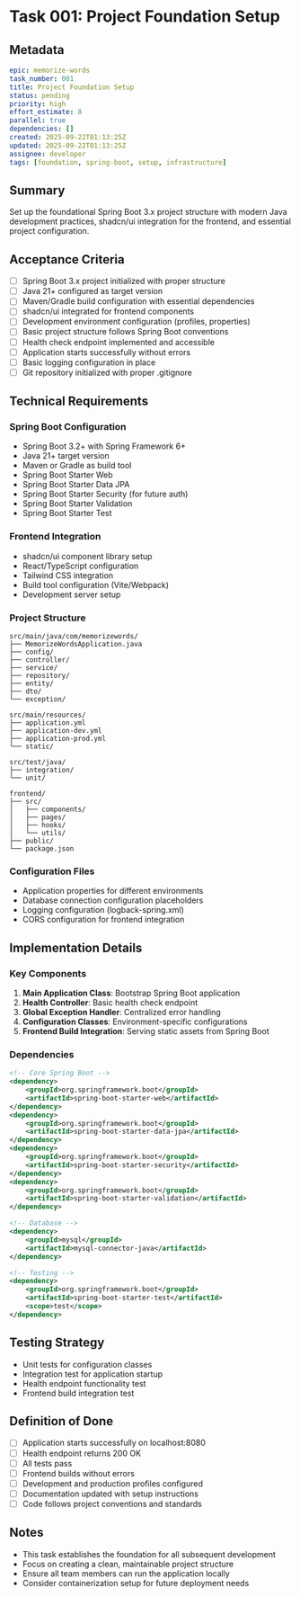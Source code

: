 # Task 001: Project Foundation Setup

## Metadata
```yaml
epic: memorize-words
task_number: 001
title: Project Foundation Setup
status: pending
priority: high
effort_estimate: 8
parallel: true
dependencies: []
created: 2025-09-22T01:13:25Z
updated: 2025-09-22T01:13:25Z
assignee: developer
tags: [foundation, spring-boot, setup, infrastructure]
```

## Summary
Set up the foundational Spring Boot 3.x project structure with modern Java development practices, shadcn/ui integration for the frontend, and essential project configuration.

## Acceptance Criteria
- [ ] Spring Boot 3.x project initialized with proper structure
- [ ] Java 21+ configured as target version
- [ ] Maven/Gradle build configuration with essential dependencies
- [ ] shadcn/ui integrated for frontend components
- [ ] Development environment configuration (profiles, properties)
- [ ] Basic project structure follows Spring Boot conventions
- [ ] Health check endpoint implemented and accessible
- [ ] Application starts successfully without errors
- [ ] Basic logging configuration in place
- [ ] Git repository initialized with proper .gitignore

## Technical Requirements

### Spring Boot Configuration
- Spring Boot 3.2+ with Spring Framework 6+
- Java 21+ target version
- Maven or Gradle as build tool
- Spring Boot Starter Web
- Spring Boot Starter Data JPA
- Spring Boot Starter Security (for future auth)
- Spring Boot Starter Validation
- Spring Boot Starter Test

### Frontend Integration
- shadcn/ui component library setup
- React/TypeScript configuration
- Tailwind CSS integration
- Build tool configuration (Vite/Webpack)
- Development server setup

### Project Structure
```
src/main/java/com/memorizewords/
├── MemorizeWordsApplication.java
├── config/
├── controller/
├── service/
├── repository/
├── entity/
├── dto/
└── exception/

src/main/resources/
├── application.yml
├── application-dev.yml
├── application-prod.yml
└── static/

src/test/java/
├── integration/
└── unit/

frontend/
├── src/
│   ├── components/
│   ├── pages/
│   ├── hooks/
│   └── utils/
├── public/
└── package.json
```

### Configuration Files
- Application properties for different environments
- Database connection configuration placeholders
- Logging configuration (logback-spring.xml)
- CORS configuration for frontend integration

## Implementation Details

### Key Components
1. **Main Application Class**: Bootstrap Spring Boot application
2. **Health Controller**: Basic health check endpoint
3. **Global Exception Handler**: Centralized error handling
4. **Configuration Classes**: Environment-specific configurations
5. **Frontend Build Integration**: Serving static assets from Spring Boot

### Dependencies
```xml
<!-- Core Spring Boot -->
<dependency>
    <groupId>org.springframework.boot</groupId>
    <artifactId>spring-boot-starter-web</artifactId>
</dependency>
<dependency>
    <groupId>org.springframework.boot</groupId>
    <artifactId>spring-boot-starter-data-jpa</artifactId>
</dependency>
<dependency>
    <groupId>org.springframework.boot</groupId>
    <artifactId>spring-boot-starter-security</artifactId>
</dependency>
<dependency>
    <groupId>org.springframework.boot</groupId>
    <artifactId>spring-boot-starter-validation</artifactId>
</dependency>

<!-- Database -->
<dependency>
    <groupId>mysql</groupId>
    <artifactId>mysql-connector-java</artifactId>
</dependency>

<!-- Testing -->
<dependency>
    <groupId>org.springframework.boot</groupId>
    <artifactId>spring-boot-starter-test</artifactId>
    <scope>test</scope>
</dependency>
```

## Testing Strategy
- Unit tests for configuration classes
- Integration test for application startup
- Health endpoint functionality test
- Frontend build integration test

## Definition of Done
- [ ] Application starts successfully on localhost:8080
- [ ] Health endpoint returns 200 OK
- [ ] All tests pass
- [ ] Frontend builds without errors
- [ ] Development and production profiles configured
- [ ] Documentation updated with setup instructions
- [ ] Code follows project conventions and standards

## Notes
- This task establishes the foundation for all subsequent development
- Focus on creating a clean, maintainable project structure
- Ensure all team members can run the application locally
- Consider containerization setup for future deployment needs